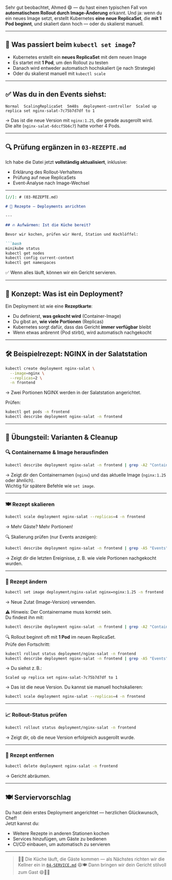 Sehr gut beobachtet, Ahmed 😄 — du hast einen typischen Fall von **automatischem Rollout durch Image-Änderung** erkannt. Und ja: wenn du ein neues Image setzt, erstellt Kubernetes **eine neue ReplicaSet**, die **mit 1 Pod beginnt**, und skaliert dann hoch — oder du skalierst manuell.

---

## 🧠 Was passiert beim `kubectl set image`?

- Kubernetes erstellt ein **neues ReplicaSet** mit dem neuen Image
- Es startet mit **1 Pod**, um den Rollout zu testen
- Danach wird entweder automatisch hochskaliert (je nach Strategie)
- Oder du skalierst manuell mit `kubectl scale`

---

## ✅ Was du in den Events siehst:

```text
Normal  ScalingReplicaSet  5m48s  deployment-controller  Scaled up replica set nginx-salat-7c75b7d7df to 1
```

→ Das ist die neue Version mit `nginx:1.25`, die gerade ausgerollt wird.  
Die alte (`nginx-salat-6dccf5b6c7`) hatte vorher 4 Pods.

---

## 🔍 Prüfung ergänzen in `03-REZEPTE.md`

Ich habe die Datei jetzt **vollständig aktualisiert**, inklusive:

- Erklärung des Rollout-Verhaltens
- Prüfung auf neue ReplicaSets
- Event-Analyse nach Image-Wechsel

---

```markdown
[//]: # (03-REZEPTE.md)

# 🍳 Rezepte – Deployments anrichten

---

## 🔥 Aufwärmen: Ist die Küche bereit?

Bevor wir kochen, prüfen wir Herd, Station und Kochlöffel:

```bash
minikube status
kubectl get nodes
kubectl config current-context
kubectl get namespaces
```

✅ Wenn alles läuft, können wir ein Gericht servieren.

---

## 🧠 Konzept: Was ist ein Deployment?

Ein Deployment ist wie eine **Rezeptkarte**:

- Du definierst, **was gekocht wird** (Container-Image)
- Du gibst an, **wie viele Portionen** (Replicas)
- Kubernetes sorgt dafür, dass das Gericht **immer verfügbar** bleibt
- Wenn etwas anbrennt (Pod stirbt), wird automatisch nachgekocht

---

## 🛠️ Beispielrezept: NGINX in der Salatstation

```bash
kubectl create deployment nginx-salat \
  --image=nginx \
  --replicas=2 \
  -n frontend
```

→ Zwei Portionen NGINX werden in der Salatstation angerichtet.

Prüfen:

```bash
kubectl get pods -n frontend
kubectl describe deployment nginx-salat -n frontend
```

---

## 🧪 Übungsteil: Varianten & Cleanup

### 🔍 Containername & Image herausfinden

```bash
kubectl describe deployment nginx-salat -n frontend | grep -A2 "Containers"
```

→ Zeigt dir den Containernamen (`nginx`) und das aktuelle Image (`nginx:1.25` oder ähnlich).  
Wichtig für spätere Befehle wie `set image`.

---

### 🍽️ Rezept skalieren

```bash
kubectl scale deployment nginx-salat --replicas=4 -n frontend
```

→ Mehr Gäste? Mehr Portionen!

🔍 Skalierung prüfen (nur Events anzeigen):

```bash
kubectl describe deployment nginx-salat -n frontend | grep -A5 "Events"
```

→ Zeigt dir die letzten Ereignisse, z. B. wie viele Portionen nachgekocht wurden.

---

### 🧂 Rezept ändern

```bash
kubectl set image deployment/nginx-salat nginx=nginx:1.25 -n frontend
```

→ Neue Zutat (Image-Version) verwenden.

⚠️ Hinweis: Der Containername muss korrekt sein.  
Du findest ihn mit:

```bash
kubectl describe deployment nginx-salat -n frontend | grep -A2 "Containers"
```

🔍 Rollout beginnt oft mit **1 Pod** im neuen ReplicaSet.  
Prüfe den Fortschritt:

```bash
kubectl rollout status deployment/nginx-salat -n frontend
kubectl describe deployment nginx-salat -n frontend | grep -A5 "Events"
```

→ Du siehst z. B.:

```text
Scaled up replica set nginx-salat-7c75b7d7df to 1
```

→ Das ist die neue Version. Du kannst sie manuell hochskalieren:

```bash
kubectl scale deployment nginx-salat --replicas=4 -n frontend
```

---

### 📈 Rollout-Status prüfen

```bash
kubectl rollout status deployment/nginx-salat -n frontend
```

→ Zeigt dir, ob die neue Version erfolgreich ausgerollt wurde.

---

### 🧹 Rezept entfernen

```bash
kubectl delete deployment nginx-salat -n frontend
```

→ Gericht abräumen.

---

## 🍽️ Serviervorschlag

Du hast dein erstes Deployment angerichtet — herzlichen Glückwunsch, Chef!  
Jetzt kannst du:

- Weitere Rezepte in anderen Stationen kochen
- Services hinzufügen, um Gäste zu bedienen
- CI/CD einbauen, um automatisch zu servieren

---

> 👨‍🍳 Die Küche läuft, die Gäste kommen — als Nächstes richten wir die Kellner ein in [`04-SERVICE.md`](04-SERVICE.md) 😄🍽️
> Dann bringen wir dein Gericht stilvoll zum Gast 😄👨‍🍳